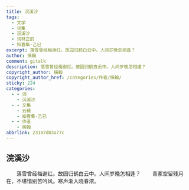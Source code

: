 ```yaml
---
title: 浣溪沙
tags:
  - 文学
  - 词集
  - 浣溪沙
  - 词林正韵
  - 知春集·乙巳
excerpt: 落雪曾经梅谢红。故园归鹤白云中。人间岁晚怎相逢？
author: 摛翰
comment: gitalk
description: 落雪曾经梅谢红。故园归鹤白云中。人间岁晚怎相逢？
copyright_author: 摛翰
copyright_author_href: /categories/作者/摛翰/
sticky: 224
categories:
  - - 词
    - 浣溪沙
  - - 文集
    - 云辑
    - 知春集·乙巳
  - - 作者
    - 摛翰
abbrlink: 23107d83a77c
---
```

## 浣溪沙
&emsp;&emsp;落雪曾经梅谢红。故园归鹤白云中。人间岁晚怎相逢？
&emsp;&emsp;青冢空留残月在，不堪惜别苦吟风。寒声渐入晓春浓。
